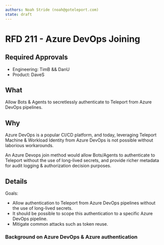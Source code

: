 ```yaml
---
authors: Noah Stride (noah@goteleport.com)
state: draft
---
```


# RFD 211 - Azure DevOps Joining

## Required Approvals

- Engineering: TimB && DanU
- Product: DaveS 

## What

Allow Bots & Agents to secretlessly authenticate to Teleport from Azure DevOps
pipelines.

## Why

Azure DevOps is a popular CI/CD platform, and today, leveraging Teleport 
Machine & Workload Identity from Azure DevOps is not possible without
laborious workarounds.

An Azure Devops join method would allow Bots/Agents to authenticate to Teleport
without the use of long-lived secrets, and provide richer metadata for audit
logging & authorization decision purposes.

## Details

Goals:

- Allow authentication to Teleport from Azure DevOps pipelines without the use
  of long-lived secrets.
- It should be possible to scope this authentication to a specific Azure DevOps
  pipeline. 
- Mitigate common attacks such as token reuse.

### Background on Azure DevOps & Azure authentication

